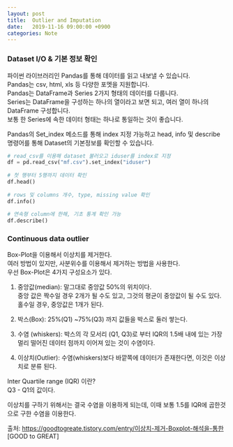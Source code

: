 ```yaml
---
layout: post
title:  Outlier and Imputation 
date:   2019-11-16 09:00:00 +0900
categories: Note
---
```


### Dataset I/O & 기본 정보 확인

파이썬 라이브러리인 Pandas를 통해 데이터를 읽고 내보낼 수 있습니다. <br> 
Pandas는 csv, html, xls 등 다양한 포멧을 지원합니다. <br>
Pandas는 DataFrame과 Series 2가지 형태의 데이터를 다룹니다. <br> 
Series는 DataFrame을 구성하는 하나의 열이라고 보면 되고, 여러 열이 하나의 DataFrame 구성합니다. <br> 
보통 한 Series에 속한 데이터 형태는 하나로 통일하는 것이 좋습니다.  

Pandas의 Set_index 메소드를 통해 index 지정 가능하고 head, info 및 describe 명령어를 통해 Dataset의 기본정보를 확인할 수 있습니다.

```python 
# read_csv를 이용해 dataset 불러오고 iduser를 index로 지정
df = pd.read_csv("mf.csv").set_index("iduser")
 
# 첫 행부터 5행까지 데이터 확인
df.head()
 
# rows 및 columns 개수, type, missing value 확인
df.info()
 
# 연속형 column에 한해, 기초 통계 확인 가능
df.describe()
```


### Continuous data outlier 

Box-Plot을 이용해서 이상치를 제거한다.<br>
여러 방법이 있지만, 사분위수를 이용해서 제거하는 방법을 사용한다.<br>
우선 Box-Plot은 4가지 구성요소가 있다.<br>

1) 중앙값(median): 말그대로 중앙값 50%의 위치이다.<br>
    중앙 값은 짝수일 경우 2개가 될 수도 있고, 그것의 평균이 중앙값이 될 수도 있다.<br>
    홀수일 경우, 중앙값은 1개가 된다.<br>

2) 박스(Box): 25%(Q1) ~75%(Q3) 까지 값들을 박스로 둘러 쌓는다.<br>
3) 수염 (whiskers): 박스의 각 모서리 (Q1, Q3)로 부터 IQR의 1.5배 내에 있는 가장 멀리 떨어진 데이터 점까지 이어져 있는 것이 수염이다.<br>
4) 이상치(Outlier): 수염(whiskers)보다 바깥쪽에 데이터가 존재한다면, 이것은 이상치로 분류 된다.<br>

Inter Quartile range (IQR) 이란?<br>
Q3 - Q1의 값이다.<br>

이상치를 구하기 위해서는 결국 수염을 이용하게 되는데, 이때 보통 1.5를 IQR에 곱한것으로 구한 수염을 이용한다.<br>



출처: https://goodtogreate.tistory.com/entry/이상치-제거-Boxplot-해석을-통한 [GOOD to GREAT]


